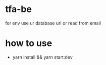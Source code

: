 # tfa-be
for env use ur database url or read from email
# how to use 
- yarn install && yarn start:dev